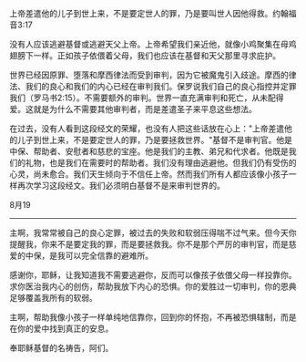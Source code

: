 上帝差遣他的儿子到世上来，不是要定世人的罪，乃是要叫世人因他得救。约翰福音3:17

没有人应该逃避基督或逃避天父上帝。上帝希望我们亲近他，就像小鸡聚集在母鸡翅膀下一样。正如孩子依偎着父母，我们也应该在基督和天父那里寻求庇护。

世界已经因原罪、堕落和摩西律法而受到审判，因为它被魔鬼引入歧途。摩西的律法、我们的良心和我们的内心已经在审判我们。保罗说我们自己的良心指控并定罪我们（罗马书2:15）。不需要额外的审判。世界一直充满审判和死亡，从未配得爱。这就是为什么不需要其他审判者，而是差遣圣子来平息这些想法。

在过去，没有人看到这段经文的荣耀，也没有人把这些话放在心上："上帝差遣他的儿子到世上来，不是要定世人的罪，乃是要拯救世界。"基督不是审判官。他是中保、帮助者、安慰者和慈悲的宝座。他是我们的主教、弟兄和代求者。他既是我们的礼物，也是我们在需要时的帮助者。我们没有理由逃避他。但我们仍有受伤的心灵，尚未愈合。我们天生倾向于不信任上帝。然而我们所有人都应该像小孩子一样再次学习这段经文。我们必须明白基督不是来审判世界的。

8月19

---

主啊，我常常被自己的良心定罪，被过去的失败和软弱压得喘不过气来。但今天你提醒我，你来不是要定我的罪，而是要拯救我。你不是那个严厉的审判官，而是慈爱的中保，是我可以完全信靠的避难所。

感谢你，耶稣，让我知道我不需要逃避你，反而可以像孩子依偎父母一样投靠你。求你医治我内心的创伤，帮助我放下内心的恐惧。你的爱胜过一切审判，你的恩典足够覆盖我所有的软弱。

主啊，帮助我像小孩子一样单纯地信靠你，回到你的怀抱，不再被恐惧辖制，而是在你的爱中找到真正的安息。

奉耶稣基督的名祷告，阿们。